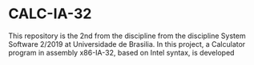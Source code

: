 # CALC-IA-32
This repository is the 2nd from the discipline  from the discipline System Software 2/2019 at Universidade de Brasilia. In this project, a Calculator program in assembly x86-IA-32, based on Intel syntax, is developed
